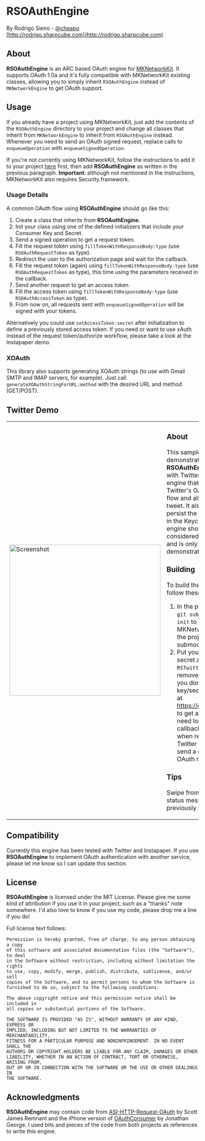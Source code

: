 # RSOAuthEngine
By Rodrigo Sieiro - [@cheapo](http://twitter.com/cheapo)   
[http://rodrigo.sharpcube.com](http://rodrigo.sharpcube.com)

## About

**RSOAuthEngine** is an ARC based OAuth engine for [MKNetworkKit](https://github.com/MugunthKumar/MKNetworkKit). It supports OAuth 1.0a and it's fully compatible with MKNetworkKit existing classes, allowing you to simply inherit `RSOAuthEngine` instead of `MKNetworkEngine` to get OAuth support.

## Usage

If you already have a project using MKNetworkKit, just add the contents of the `RSOAuthEngine` directory to your project and change all classes that inherit from `MKNetworkEngine` to inherit from `RSOAuthEngine` instead. Whenever you need to send an OAuth signed request, replace calls to `enqueueOperation` with `enqueueSignedOperation`.

If you're not currently using MKNetworkKit, follow the instructions to add it to your project [here](http://blog.mugunthkumar.com/products/ios-framework-introducing-mknetworkkit/) first, then add **RSOAuthEngine** as written in the previous paragraph. **Important**: although not mentioned in the instructions, MKNetworkKit also requires Security.framework.

### Usage Details

A common OAuth flow using **RSOAuthEngine** should go like this:

1. Create a class that inherits from **RSOAuthEngine**.
2. Init your class using one of the defined initializers that include your Consumer Key and Secret.
3. Send a signed operation to get a request token.
4. Fill the request token using `fillTokenWithResponseBody:type` (use `RSOAuthRequestToken` as type).
5. Redirect the user to the authorization page and wait for the callback.
6. Fill the request token (again) using `fillTokenWithResponseBody:type` (use `RSOAuthRequestToken` as type), this time using the parameters received in the callback.
7. Send another request to get an access token.
8. Fill the access token using `fillTokenWithResponseBody:type` (use `RSOAuthAccessToken` as type).
9. From now on, all requests sent with `enqueueSignedOperation` will be signed with your tokens.

Alternatively you could use `setAccessToken:secret` after initialization to define a previously stored access token. If you need or want to use xAuth instead of the request token/authorize workflow, please take a look at the Instapaper demo.

### XOAuth

This library also supports generating XOAuth strings (to use with Gmail SMTP and IMAP servers, for example). Just call `generateXOAuthStringForURL:method` with the desired URL and method (GET/POST).

## Twitter Demo

<table>
  <tr>
	<td width="300">
<img src="https://github.com/rsieiro/RSOAuthEngine/raw/master/screenshot.png" alt="Screenshot" width="396" />
	</td>
	<td valign="top">
<h3>About</h3>

<p>This sample project demonstrates how to use <strong>RSOAuthEngine</strong> to authenticate with Twitter. It includes a basic engine that implements Twitter's OAuth authentication flow and allows you to post a tweet. It also shows you how to persist the OAuth access token in the Keychain. The Twitter engine should not be considered production code, and is only included to demonstrate <strong>RSOAuthEngine</strong>.</p>

<h3>Building</h3>

<p>To build the demo project, follow these steps:</p>

<ol>
<li>In the project directory, run <code>git submodule update --init</code> to retrieve MKNetworkKit (added to the project as a submodule).</li>
<li>Put your consumer key and secret at the top of <code>RSTwitterEngine.m</code> and remove the <code>#error</code> macro. If you don't have a consumer key/secret, register an app at <a href="https://dev.twitter.com/apps">https://dev.twitter.com/apps</a> to get a pair. <strong>Important</strong>: you need to add a dummy callback URL to your app when registering, otherwise Twitter won't allow you to send a callback URL in the OAuth request.</li>
</ol>

<h3>Tips</h3>

<p>Swipe from left to right in the status message to clear previously stored OAuth tokens.</p>
	</td>
  </tr>
</table>

## Compatibility

Currently this engine has been tested with Twitter and Instapaper. If you use **RSOAuthEngine** to implement OAuth authentication with another service, please let me know so I can update this section.

## License

**RSOAuthEngine** is licensed under the MIT License. Please give me some kind of attribution if you use it in your project, such as a "thanks" note somewhere. I'd also love to know if you use my code, please drop me a line if you do!

Full license text follows:

    Permission is hereby granted, free of charge, to any person obtaining a copy
    of this software and associated documentation files (the "Software"), to deal
    in the Software without restriction, including without limitation the rights
    to use, copy, modify, merge, publish, distribute, sublicense, and/or sell
    copies of the Software, and to permit persons to whom the Software is
    furnished to do so, subject to the following conditions:

    The above copyright notice and this permission notice shall be included in
    all copies or substantial portions of the Software.

    THE SOFTWARE IS PROVIDED "AS IS", WITHOUT WARRANTY OF ANY KIND, EXPRESS OR
    IMPLIED, INCLUDING BUT NOT LIMITED TO THE WARRANTIES OF MERCHANTABILITY,
    FITNESS FOR A PARTICULAR PURPOSE AND NONINFRINGEMENT. IN NO EVENT SHALL THE
    AUTHORS OR COPYRIGHT HOLDERS BE LIABLE FOR ANY CLAIM, DAMAGES OR OTHER
    LIABILITY, WHETHER IN AN ACTION OF CONTRACT, TORT OR OTHERWISE, ARISING FROM,
    OUT OF OR IN CONNECTION WITH THE SOFTWARE OR THE USE OR OTHER DEALINGS IN
    THE SOFTWARE.

## Acknowledgments

**RSOAuthEngine** may contain code from [ASI-HTTP-Request-OAuth](https://github.com/keybuk/asi-http-request-oauth) by Scott James Remnant and the iPhone version of [OAuthConsumer](https://github.com/jdg/oauthconsumer) by Jonathan George. I used bits and pieces of the code from both projects as references to write this engine.